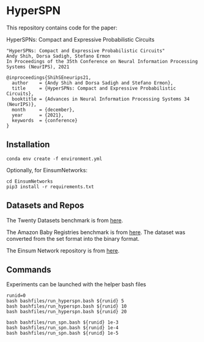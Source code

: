 # HyperSPN

This repository contains code for the paper:

HyperSPNs: Compact and Expressive Probabilistic Circuits

```
"HyperSPNs: Compact and Expressive Probabilistic Circuits"
Andy Shih, Dorsa Sadigh, Stefano Ermon
In Proceedings of the 35th Conference on Neural Information Processing Systems (NeurIPS), 2021

@inproceedings{ShihSEneurips21,
  author    = {Andy Shih and Dorsa Sadigh and Stefano Ermon},
  title     = {HyperSPNs: Compact and Expressive Probabilistic Circuits},
  booktitle = {Advances in Neural Information Processing Systems 34 (NeurIPS)},
  month     = {december},
  year      = {2021},
  keywords  = {conference}
}
```

## Installation

```
conda env create -f environment.yml
```

Optionally, for EinsumNetworks:
```
cd EinsumNetworks
pip3 install -r requirements.txt
```

## Datasets and Repos

The Twenty Datasets benchmark is from [here](https://github.com/arranger1044/DEBD).

The Amazon Baby Registries benchmark is from [here](https://github.com/cgartrel/LowRankDPP.jl/tree/master/data/Amazon-baby-registry). The dataset was converted from the set format into the binary format.

The Einsum Network repository is from [here](https://github.com/cambridge-mlg/EinsumNetworks).


## Commands

Experiments can be launched with the helper bash files
```
runid=0
bash bashfiles/run_hyperspn.bash ${runid} 5
bash bashfiles/run_hyperspn.bash ${runid} 10
bash bashfiles/run_hyperspn.bash ${runid} 20

bash bashfiles/run_spn.bash ${runid} 1e-3
bash bashfiles/run_spn.bash ${runid} 1e-4
bash bashfiles/run_spn.bash ${runid} 1e-5
```